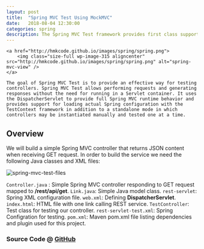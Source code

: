 ```yaml
---
layout: post
title:  "Spring MVC Test Using MockMVC"
date:   2018-08-04 12:30:00
categories: spring
description: The Spring MVC Test framework provides first class support for testing Spring MVC code with JUnit, TestNG, or any other testing framework. The goal of Spring MVC Test is to provide an effective way for testing controllers by performing requests and generating responses through the actual DispatcherServlet.
---
```



<p style="text-align: justify;">
	
	<a href="http://hmkcode.github.io/images/spring/spring.png">
		<img class="size-full wp-image-315 aligncenter" src="http://hmkcode.github.io/images/spring/spring.png" alt="spring-mvc-view" />
	</a>
	
	The goal of Spring MVC Test is to provide an effective way for testing controllers. Spring MVC Test allows performing requests and generating responses without the need for running in a Servlet container. It uses the DispatcherServlet to provide full Spring MVC runtime behavior and provides support for loading actual Spring configuration with the TestContext framework in addition to a standalone mode in which controllers may be instantiated manually and tested one at a time.
</p>

## Overview

We will build a simple Spring MVC controller that returns JSON content when receiving GET request. In order to build the service we need the following Java classes and XML files:

![spring-mvc-test-files](https://hmkcode.github.io/images/spring/spring-mvc-test-files.png "spring-mvc-test-files")


`Controller.java` : Simple Spring MVC controller responding to GET request mapped to **/rest/api/get**.
`Link.java`: Simple Java model class.
`rest-servlet`: Spring XML configuration file.
`web.xml`: Defining **DispatcherServlet**.
`index.html`: HTML file with one link calling REST service.
`TestController`: Test class for testing our controller.
`rest-servlet-test.xml`: Spring Configration for testing. 
`pom.xml`: Maven pom.xml file listing dependencies and plugin used for this project.


### Source Code @ [GitHub](https://github.com/hmkcode/Spring-Framework/tree/master/spring-mvc-test)



